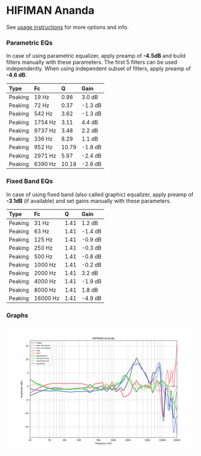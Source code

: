 # HIFIMAN Ananda
See [usage instructions](https://github.com/jaakkopasanen/AutoEq#usage) for more options and info.

### Parametric EQs
In case of using parametric equalizer, apply preamp of **-4.5dB** and build filters manually
with these parameters. The first 5 filters can be used independently.
When using independent subset of filters, apply preamp of **-4.6 dB**.

| Type    | Fc      |     Q | Gain    |
|:--------|:--------|:------|:--------|
| Peaking | 19 Hz   |  0.98 | 3.0 dB  |
| Peaking | 72 Hz   |  0.37 | -1.3 dB |
| Peaking | 542 Hz  |  3.62 | -1.3 dB |
| Peaking | 1754 Hz |  3.11 | 4.4 dB  |
| Peaking | 9737 Hz |  3.48 | 2.2 dB  |
| Peaking | 336 Hz  |  8.29 | 1.1 dB  |
| Peaking | 952 Hz  | 10.79 | -1.8 dB |
| Peaking | 2971 Hz |  5.97 | -2.4 dB |
| Peaking | 6390 Hz | 10.18 | -2.6 dB |

### Fixed Band EQs
In case of using fixed band (also called graphic) equalizer, apply preamp of **-3.1dB**
(if available) and set gains manually with these parameters.

| Type    | Fc       |    Q | Gain    |
|:--------|:---------|:-----|:--------|
| Peaking | 31 Hz    | 1.41 | 1.2 dB  |
| Peaking | 63 Hz    | 1.41 | -1.4 dB |
| Peaking | 125 Hz   | 1.41 | -0.9 dB |
| Peaking | 250 Hz   | 1.41 | -0.3 dB |
| Peaking | 500 Hz   | 1.41 | -0.8 dB |
| Peaking | 1000 Hz  | 1.41 | -0.2 dB |
| Peaking | 2000 Hz  | 1.41 | 3.2 dB  |
| Peaking | 4000 Hz  | 1.41 | -1.9 dB |
| Peaking | 8000 Hz  | 1.41 | 1.8 dB  |
| Peaking | 16000 Hz | 1.41 | -4.9 dB |

### Graphs
![](./HIFIMAN%20Ananda.png)